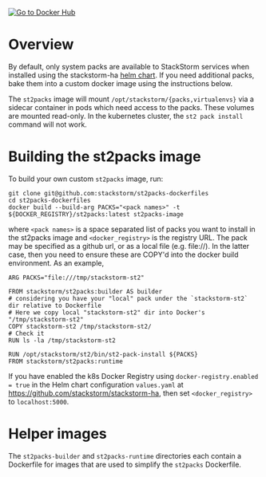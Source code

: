 [![Go to Docker Hub](https://img.shields.io/docker/build/stackstorm/st2packs.svg)](https://hub.docker.com/r/stackstorm/st2packs/)

# Overview

By default, only system packs are available to StackStorm services when installed using the
stackstorm-ha [helm chart](https://helm.stackstorm.com). If you need additional packs,
bake them into a custom docker image using the instructions below.

The `st2packs` image will mount `/opt/stackstorm/{packs,virtualenvs}` via a sidecar container in
pods which need access to the packs. These volumes are mounted read-only. In the kubernetes cluster,
the `st2 pack install` command will not work.

# Building the st2packs image

To build your own custom `st2packs` image, run:

```
git clone git@github.com:stackstorm/st2packs-dockerfiles
cd st2packs-dockerfiles
docker build --build-arg PACKS="<pack names>" -t ${DOCKER_REGISTRY}/st2packs:latest st2packs-image
```

where `<pack names>` is a space separated list of packs you want to install in the st2packs image
and `<docker_registry>` is the registry URL. The pack may be specified as a github url, or as a
local file (e.g. file://<path to file>). In the latter case, then you need to ensure these are
COPY'd into the docker build environment. As an example,

```
ARG PACKS="file:///tmp/stackstorm-st2"

FROM stackstorm/st2packs:builder AS builder
# considering you have your "local" pack under the `stackstorm-st2` dir relative to Dockerfile
# Here we copy local "stackstorm-st2" dir into Docker's "/tmp/stackstorm-st2"
COPY stackstorm-st2 /tmp/stackstorm-st2/
# Check it
RUN ls -la /tmp/stackstorm-st2

RUN /opt/stackstorm/st2/bin/st2-pack-install ${PACKS}
FROM stackstorm/st2packs:runtime
```

If you have enabled the k8s Docker Registry using `docker-registry.enabled = true`
in the Helm chart configuration `values.yaml` at https://github.com/stackstorm/stackstorm-ha,
then set `<docker_registry>` to `localhost:5000`.

# Helper images

The `st2packs-builder` and `st2packs-runtime` directories each contain a Dockerfile for images that
are used to simplify the `st2packs` Dockerfile.
